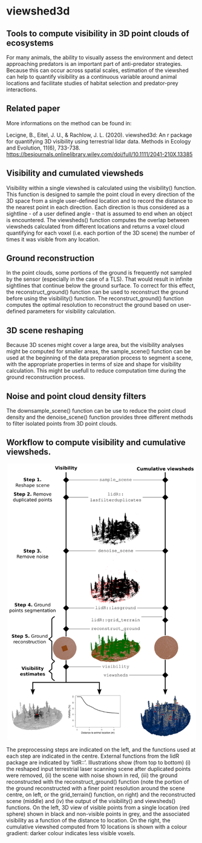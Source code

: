 # viewshed3d
## Tools to compute visibility in 3D point clouds of ecosystems

For many animals, the ability to visually assess the environment and detect approaching predators is an important
part of anti-predator strategies. Because this can occur across spatial scales, estimation of the viewshed can help to quantify
visibility as a continuous variable around animal locations and facilitate studies of habitat selection and predator-prey interactions.

## Related paper
More informations on the method can be found in:

Lecigne, B., Eitel, J. U., & Rachlow, J. L. (2020). viewshed3d: An r package for quantifying 3D visibility using terrestrial lidar data. Methods in Ecology and Evolution, 11(6), 733-738.
https://besjournals.onlinelibrary.wiley.com/doi/full/10.1111/2041-210X.13385

## Visibility and cumulated viewsheds

Visibility within a single viewshed is calculated using the visibility() function. This function is designed to sample the point cloud in every direction of the 3D space from
a single user-defined location and to record the distance to the nearest point in each direction. Each direction is thus considered as a
sightline - of a user defined angle - that is assumed to end when an object is encountered.
The viewsheds() function computes the overlap between viewsheds calculated from different locations and returns a voxel cloud
quantifying for each voxel (i.e. each portion of the 3D scene) the number of times it was visible from any location.

## Ground reconstruction

In the point clouds, some portions of the ground is frequently not sampled by the sensor (especially in the case of a TLS).
That would result in infinite sightlines that continue
below the ground surface. To correct for this effect, the reconstruct_ground() function can be used to reconstruct the ground
before using the visibility() function. The reconstruct_ground() function computes the optimal resolution to
reconstruct the ground based on user-defined parameters for visibility calculation.

## 3D scene reshaping

Because 3D scenes might cover a large area, but the visibility analyses might be computed for smaller areas, the sample_scene() function can be used
at the beginning of the data preparation process to segment a scene, with the appropriate properties in terms of size and shape for visibility
calculation. This might be usefull to reduce computation time during the ground reconstruction process. 

## Noise and point cloud density filters

The downsample_scene() function can be use to reduce the point cloud density and the denoise_scene() function provides three different methods to filter isolated points from 3D point clouds.

## Workflow to compute visibility and cumulative viewsheds.

<p align="center">
<img src="https://github.com/Blecigne/viewshed3d/blob/master/Workflow_figure.png" width="500">
</p>

The preprocessing steps are indicated on the left, and the
functions used at each step are indicated in the centre. External functions from the lidR package are indicated by ‘lidR::’. Illustrations show (from top to
bottom) (i) the reshaped input terrestrial laser scanning scene after duplicated points were removed, (ii) the scene
with noise shown in red, (iii) the ground reconstructed with the reconstruct_ground() function (note the portion of the
ground reconstructed with a finer point resolution around the scene centre, on left, or the grid_terrain() function, on right)
and the reconstructed scene (middle) and (iv) the output of the visibility() and viewsheds() functions. On the left, 3D view
of visible points from a single location (red sphere) shown in black and non-visible points in grey, and the associated visibility
as a function of the distance to location. On the right, the cumulative viewshed computed from 10 locations is shown with
a colour gradient: darker colour indicates less visible voxels.
